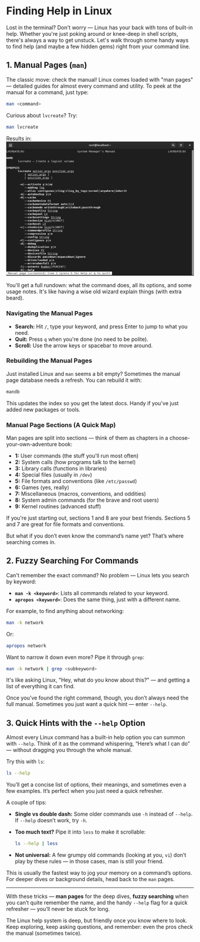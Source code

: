 # Finding Help in Linux

Lost in the terminal? Don't worry — Linux has your back with tons of
built-in help. Whether you're just poking around or knee-deep in shell
scripts, there's always a way to get unstuck. Let's walk through some
handy ways to find help (and maybe a few hidden gems) right from your
command line.

## 1. Manual Pages (`man`)

The classic move: check the manual! Linux comes loaded with "man pages"
— detailed guides for almost every command and utility. To peek at the
manual for a command, just type:

```bash
man <command>
```

Curious about `lvcreate`? Try:

```bash
man lvcreate
```

Results in:
![man lvcreate](../images/man_lvcreate.png)

You'll get a full rundown: what the command does, all its options, and
some usage notes. It's like having a wise old wizard explain things (with
extra beard).

### Navigating the Manual Pages

- **Search:** Hit `/`, type your keyword, and press Enter to jump to what
  you need.
- **Quit:** Press `q` when you're done (no need to be polite).
- **Scroll:** Use the arrow keys or spacebar to move around.

### Rebuilding the Manual Pages

Just installed Linux and `man` seems a bit empty? Sometimes the manual
page database needs a refresh. You can rebuild it with:

```bash
mandb
```

This updates the index so you get the latest docs. Handy if you've just
added new packages or tools.

### Manual Page Sections (A Quick Map)

Man pages are split into sections — think of them as chapters in a
choose-your-own-adventure book:

- **1:** User commands (the stuff you'll run most often)
- **2:** System calls (how programs talk to the kernel)
- **3:** Library calls (functions in libraries)
- **4:** Special files (usually in `/dev`)
- **5:** File formats and conventions (like `/etc/passwd`)
- **6:** Games (yes, really)
- **7:** Miscellaneous (macros, conventions, and oddities)
- **8:** System admin commands (for the brave and root users)
- **9:** Kernel routines (advanced stuff)

If you're just starting out, sections 1 and 8 are your best friends.
Sections 5 and 7 are great for file formats and conventions.

But what if you don’t even know the command’s name yet? That’s where
searching comes in.

## 2. Fuzzy Searching For Commands

Can't remember the exact command? No problem — Linux lets you search by
keyword:

- **`man -k <keyword>`**: Lists all commands related to your keyword.
- **`apropos <keyword>`**: Does the same thing, just with a different
  name.

For example, to find anything about networking:

```bash
man -k network
```

Or:

```bash
apropos network
```

Want to narrow it down even more? Pipe it through `grep`:

```bash
man -k network | grep <subkeyword>
```

It's like asking Linux, "Hey, what do you know about this?" — and getting
a list of everything it can find.

Once you’ve found the right command, though, you don’t always need the
full manual. Sometimes you just want a quick hint — enter `--help`.

## 3. Quick Hints with the `--help` Option

Almost every Linux command has a built-in help option you can summon with
`--help`. Think of it as the command whispering, “Here’s what I can do” —
without dragging you through the whole manual.

Try this with `ls`:

```bash
ls --help
```

You’ll get a concise list of options, their meanings, and sometimes even a
few examples. It’s perfect when you just need a quick refresher.

A couple of tips:

- **Single vs double dash:** Some older commands use `-h` instead of
`--help`. If `--help` doesn’t work, try `-h`.

- **Too much text?** Pipe it into `less` to make it scrollable:

    ```bash
    ls --help | less
    ```

- **Not universal:** A few grumpy old commands (looking at you, `vi`)
  don’t play by these rules — in those cases, man is still your friend.

This is usually the fastest way to jog your memory on a command’s
options. For deeper dives or background details, head back to the `man`
pages.

---

With these tricks — **man pages** for the deep dives, **fuzzy searching**
when you can’t quite remember the name, and the handy `--help` flag for a
quick refresher — you’ll never be stuck for long.

The Linux help system is deep, but friendly once you know where to look.
Keep exploring, keep asking questions, and remember: even the pros check
the manual (sometimes twice).